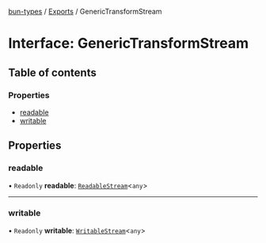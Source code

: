 [bun-types](https://github.com/oven-sh/bun-types/blob/master/api-docs/README.md) / [Exports](https://github.com/oven-sh/bun-types/blob/master/api-docs/modules.md) / GenericTransformStream

# Interface: GenericTransformStream

## Table of contents

### Properties

- [readable](https://github.com/oven-sh/bun-types/blob/master/api-docs/interfaces/GenericTransformStream.md#readable)
- [writable](https://github.com/oven-sh/bun-types/blob/master/api-docs/interfaces/GenericTransformStream.md#writable)

## Properties

### readable

• `Readonly` **readable**: [`ReadableStream`](https://github.com/oven-sh/bun-types/blob/master/api-docs/modules.md#readablestream)<`any`\>

___

### writable

• `Readonly` **writable**: [`WritableStream`](https://github.com/oven-sh/bun-types/blob/master/api-docs/modules.md#writablestream)<`any`\>
